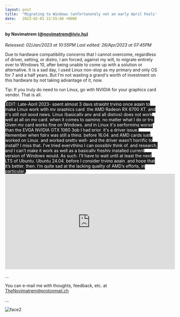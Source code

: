 ```yaml
---
layout: post
title:  "Migrating to Windows (unfortunately not an early April Fools' Joke..)"
date:   2023-02-01 22:55:00 +0000
---
```

#### by Novimatrem (@novimatrem@iviv.hu)
*Released: 02/Jan/2023 at 10:55PM*
*Last edited: 26/Apr/2023 at 07:45PM*

Due to hardware compatibility concerns that I cannot overcome, regardless of driver, setting, or distro, I am forced, against my will, to migrate entirely over to Windows 10, after being unable to come up with a solution or alternative.
It is a sad day, I used Linux non-stop as my primary and only OS for 7 and a half years. But I'm not wasting a grand's worth of investment on this hardware by not taking advantage of it, now.

Tip: If you truly do need to run Linux, go with NVIDIA for your graphics card vendor. That is all.

<span style="background-color:#1e1e1e; color:white; padding:3px; border-radius: 32px; font-weight:400; text-rendering: optimizeLegibility;">
EDIT: Late-April 2023- spent almost 3 days straight trying once again to make Linux work with my graphics card, the AMD Radeon RX 6700 XT, and it's still not good news.
Linux (basically any and all distros) does not work well at all on my card, when it comes to gaming, no matter what I do or try.
Given my card works fine on Windows, and in Linux it's performing worse than the EVGA NVIDIA GTX 1060 3gb I had prior, it's a driver issue.
Remember when fglrx was still a thing, before 16.04, and AMD cards just worked on Linux, and worked pretty well- and the driver wasn't horrific to install? I miss that.
I’ve tried everything I can possibly think of, and research, and I can’t make it work as well as a basically freshly installed current version of Windows would.
As such, I’ll have to wait until at least the next LTS of Ubuntu, Ubuntu 24.04, before I consider trying again, and hope that it’s better, then.
I’m quite sad at the lacking quality of AMD’s efforts, in particular.
</span>


<iframe allowfullscreen="0" width="560" height="315" src="https://www.youtube.com/embed/tlGHkQAFujU?start=0&fs=0" title="YouTube video player" frameborder="0" allow="accelerometer; autoplay; clipboard-write; encrypted-media; gyroscope; picture-in-picture" donotallowfullscreen></iframe>


...

You can e-mail me with thoughts, feedback, etc. at [TheNovimatrem@protonmail.ch](mailto:TheNovimatrem@protonmail.ch)

...

![face2](https://gitlab.com/Novimatrem/blog/-/raw/master/face2.png)

